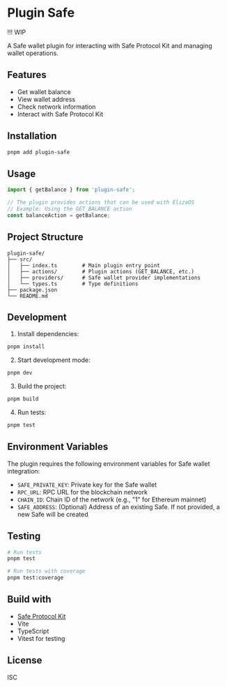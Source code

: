 # Plugin Safe

 !!! WIP

A Safe wallet plugin for interacting with Safe Protocol Kit and managing wallet operations.

## Features

- Get wallet balance
- View wallet address
- Check network information
- Interact with Safe Protocol Kit

## Installation

```bash
pnpm add plugin-safe
```

## Usage

```typescript
import { getBalance } from 'plugin-safe';

// The plugin provides actions that can be used with ElizaOS
// Example: Using the GET_BALANCE action
const balanceAction = getBalance;
```

## Project Structure

```
plugin-safe/
├── src/
│   ├── index.ts        # Main plugin entry point
│   ├── actions/        # Plugin actions (GET_BALANCE, etc.)
│   ├── providers/      # Safe wallet provider implementations
│   └── types.ts        # Type definitions
├── package.json
└── README.md
```

## Development

1. Install dependencies:
```bash
pnpm install
```

2. Start development mode:
```bash
pnpm dev
```

3. Build the project:
```bash
pnpm build
```

4. Run tests:
```bash
pnpm test
```

## Environment Variables

The plugin requires the following environment variables for Safe wallet integration:

- `SAFE_PRIVATE_KEY`: Private key for the Safe wallet
- `RPC_URL`: RPC URL for the blockchain network
- `CHAIN_ID`: Chain ID of the network (e.g., "1" for Ethereum mainnet)
- `SAFE_ADDRESS`: (Optional) Address of an existing Safe. If not provided, a new Safe will be created

## Testing

```bash
# Run tests
pnpm test

# Run tests with coverage
pnpm test:coverage
```

## Build with

- [Safe Protocol Kit](https://github.com/safe-global/safe-core-sdk)
- Vite
- TypeScript
- Vitest for testing

## License

ISC 